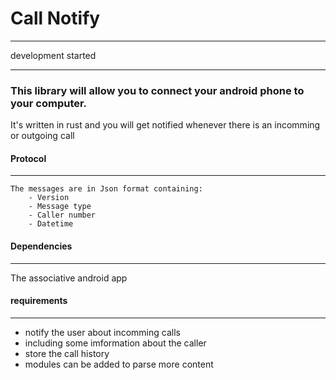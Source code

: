 # Call Notify  

---

development started

---

### This library will allow you to connect your android phone to your computer.

It's written in rust and you will get notified whenever there is an incomming or
outgoing call

#### Protocol

---

	The messages are in Json format containing:
		- Version
		- Message type
		- Caller number
		- Datetime

#### Dependencies 

---

The associative android app

#### requirements

---

- notify the user about incomming calls
- including some imformation about the caller
- store the call history
- modules can be added to parse more content

